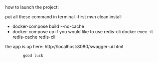 
how to launch the project:

put all these command in terminal
-first mvn clean install
- docker-compose build --no-cache
- docker-compose up
if you would like to use redis-cli
docker exec -it redis-cache redis-cli

the app is up here:
http://localhost:8080/swagger-ui.html


            good luck
